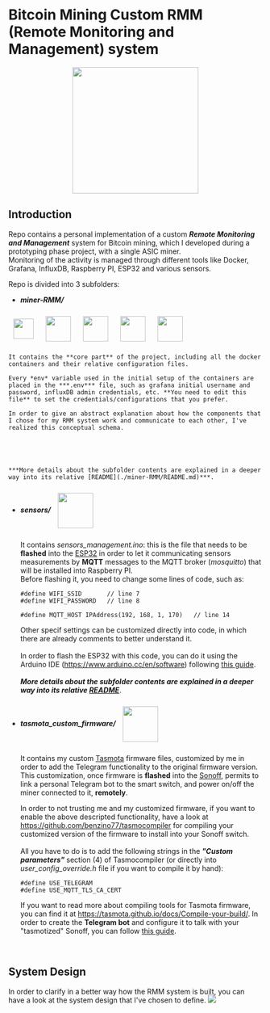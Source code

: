 # Bitcoin Mining Custom RMM (Remote Monitoring and Management) system
<p align="center">
<img align="center" src="https://media.tenor.com/_mpI-aHxu6gAAAAC/bitcoin-bitcoin-coaster.gif" width="250"> 
</p>

## **Introduction**

Repo contains a personal implementation of a custom ***Remote Monitoring and Management*** system for Bitcoin mining, which I developed during a prototyping phase project, with a single ASIC miner. <br> Monitoring of the activity is managed through different tools like Docker, Grafana, InfluxDB, Raspberry PI, ESP32 and various sensors.

Repo is divided into 3 subfolders:

- ***miner-RMM/*** 
<img align="center" style="margin:10px; width:40px" src="../bitcoin-mining-custom-RMM/docs/images/docker.webp">
<img align="center" style="margin:10px; width:50px" src="../bitcoin-mining-custom-RMM/docs/images/grafana.png">
<img align="center" style="margin:10px; width:50px" src="../bitcoin-mining-custom-RMM/docs/images/telegraf.png">
<img align="center" style="margin:10px; width:50px" src="../bitcoin-mining-custom-RMM/docs/images/influxdb.png">
<img align="center" style="margin:10px; width:50px" src="../bitcoin-mining-custom-RMM/docs/images/mosquitto.png">

    It contains the **core part** of the project, including all the docker containers and their relative configuration files.

    Every *env* variable used in the initial setup of the containers are placed in the ***.env*** file, such as grafana initial username and password, influxDB admin credentials, etc. **You need to edit this file** to set the credentials/configurations that you prefer.

    In order to give an abstract explanation about how the components that I chose for my RMM system work and communicate to each other, I've realized this conceptual schema.

    



    ***More details about the subfolder contents are explained in a deeper way into its relative [README](./miner-RMM/README.md)***.

    
- ***sensors/*** <img align="center" style="margin:10px; width:70px" src="../bitcoin-mining-custom-RMM/docs/images/esp32.jpg">
  
    It contains *sensors_management.ino*: this is the file that needs to be **flashed** into the <a href="https://www.espressif.com/en/products/socs/esp32">ESP32</a> in order to let it communicating sensors measurements by **MQTT** messages to the MQTT broker (*mosquitto*) that will be installed into Raspberry PI. <br>
    Before flashing it, you need to change some lines of code, such as:
    ``` 
    #define WIFI_SSID       // line 7
    #define WIFI_PASSWORD   // line 8
    ``` 
    ``` 
    #define MQTT_HOST IPAddress(192, 168, 1, 170)   // line 14
    ``` 
    Other specif settings can be customized directly into code, in which there are already comments to better understand it. <br><br>
    In order to flash the ESP32 with this code, you can do it using the Arduino IDE (https://www.arduino.cc/en/software) following <a href="https://medium.com/@pauljoegeorge/setup-arduino-ide-to-flash-a-project-to-esp32-34db014a7e65">this guide</a>.<br><br>
    ***More details about the subfolder contents are explained in a deeper way into its relative [README](./ESP32/README.md)***.

- ***tasmota_custom_firmware/*** <img align="center" style="margin:10px; width:70px" src="../bitcoin-mining-custom-RMM/docs/images/tasmota.png">
  
    It contains my custom <a href="https://tasmota.github.io/docs/">Tasmota</a> firmware files, customized by me in order to add the Telegram functionality to the original firmware version. This customization, once firmware is **flashed** into the <a href="https://sonoff.tech/product-document/diy-smart-switches-doc/powr2-doc/">Sonoff</a>, permits to link a personal Telegram bot to the smart switch, and power on/off the miner connected to it, **remotely**.

    In order to not trusting me and my customized firmware, if you want to enable the above descripted functionality, have a look at https://github.com/benzino77/tasmocompiler for compiling your customized version of the firmware to install into your Sonoff switch. <br><br>
    All you have to do is to add the following strings in the ***"Custom parameters"*** section (4) of Tasmocompiler (or directly into *user_config_override.h* file if you want to compile it by hand):

    ```
    #define USE_TELEGRAM 
    #define USE_MQTT_TLS_CA_CERT   
    ``` 
    If you want to read more about compiling tools for Tasmota firmware, you can find it at https://tasmota.github.io/docs/Compile-your-build/. 
    In order to create the **Telegram bot** and configure it to talk with your "tasmotized" Sonoff, you can follow <a href="https://minomodding.blogspot.com/2020/08/tasmota-integrazione-con-telegram.html.">this  guide</a>. 

<br>

## **System Design**
In order to clarify in a better way how the RMM system is built, you can have a look at the system design that I've chosen to define. 
<img style="margin-top:-5vw" src="../bitcoin-mining-custom-RMM/docs/images/system-design.png">
